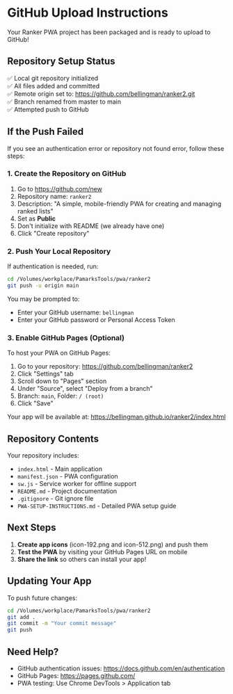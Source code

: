 # GitHub Upload Instructions

Your Ranker PWA project has been packaged and is ready to upload to GitHub!

## Repository Setup Status

✅ Local git repository initialized  
✅ All files added and committed  
✅ Remote origin set to: https://github.com/bellingman/ranker2.git  
✅ Branch renamed from master to main  
✅ Attempted push to GitHub  

## If the Push Failed

If you see an authentication error or repository not found error, follow these steps:

### 1. Create the Repository on GitHub

1. Go to https://github.com/new
2. Repository name: `ranker2`
3. Description: "A simple, mobile-friendly PWA for creating and managing ranked lists"
4. Set as **Public**
5. Don't initialize with README (we already have one)
6. Click "Create repository"

### 2. Push Your Local Repository

If authentication is needed, run:
```bash
cd /Volumes/workplace/PamarksTools/pwa/ranker2
git push -u origin main
```

You may be prompted to:
- Enter your GitHub username: `bellingman`
- Enter your GitHub password or Personal Access Token

### 3. Enable GitHub Pages (Optional)

To host your PWA on GitHub Pages:

1. Go to your repository: https://github.com/bellingman/ranker2
2. Click "Settings" tab
3. Scroll down to "Pages" section
4. Under "Source", select "Deploy from a branch"
5. Branch: `main`, Folder: `/ (root)`
6. Click "Save"

Your app will be available at: https://bellingman.github.io/ranker2/index.html

## Repository Contents

Your repository includes:
- `index.html` - Main application
- `manifest.json` - PWA configuration
- `sw.js` - Service worker for offline support
- `README.md` - Project documentation
- `.gitignore` - Git ignore file
- `PWA-SETUP-INSTRUCTIONS.md` - Detailed PWA setup guide

## Next Steps

1. **Create app icons** (icon-192.png and icon-512.png) and push them
2. **Test the PWA** by visiting your GitHub Pages URL on mobile
3. **Share the link** so others can install your app!

## Updating Your App

To push future changes:
```bash
cd /Volumes/workplace/PamarksTools/pwa/ranker2
git add .
git commit -m "Your commit message"
git push
```

## Need Help?

- GitHub authentication issues: https://docs.github.com/en/authentication
- GitHub Pages: https://pages.github.com/
- PWA testing: Use Chrome DevTools > Application tab
